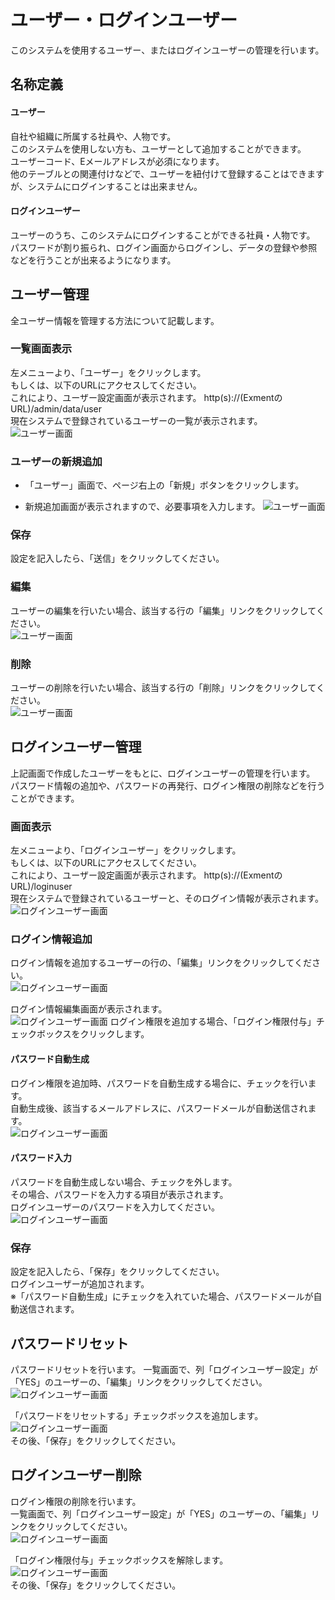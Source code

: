 # ユーザー・ログインユーザー
このシステムを使用するユーザー、またはログインユーザーの管理を行います。

## 名称定義
#### ユーザー
自社や組織に所属する社員や、人物です。  
このシステムを使用しない方も、ユーザーとして追加することができます。  
ユーザーコード、Eメールアドレスが必須になります。  
他のテーブルとの関連付けなどで、ユーザーを紐付けて登録することはできますが、システムにログインすることは出来ません。

#### ログインユーザー
ユーザーのうち、このシステムにログインすることができる社員・人物です。  
パスワードが割り振られ、ログイン画面からログインし、データの登録や参照などを行うことが出来るようになります。  

## ユーザー管理
全ユーザー情報を管理する方法について記載します。  

### 一覧画面表示
左メニューより、「ユーザー」をクリックします。  
もしくは、以下のURLにアクセスしてください。  
これにより、ユーザー設定画面が表示されます。
http(s)://(ExmentのURL)/admin/data/user  
現在システムで登録されているユーザーの一覧が表示されます。
![ユーザー画面](img/user/user_grid1.png)

### ユーザーの新規追加
- 「ユーザー」画面で、ページ右上の「新規」ボタンをクリックします。

- 新規追加画面が表示されますので、必要事項を入力します。
![ユーザー画面](img/user/user_new1.png)

### 保存
設定を記入したら、「送信」をクリックしてください。

### 編集
ユーザーの編集を行いたい場合、該当する行の「編集」リンクをクリックしてください。  
![ユーザー画面](img/user/user_edit.png)

### 削除
ユーザーの削除を行いたい場合、該当する行の「削除」リンクをクリックしてください。  
![ユーザー画面](img/user/user_delete.png)


## ログインユーザー管理
上記画面で作成したユーザーをもとに、ログインユーザーの管理を行います。  
パスワード情報の追加や、パスワードの再発行、ログイン権限の削除などを行うことができます。  

### 画面表示
左メニューより、「ログインユーザー」をクリックします。  
もしくは、以下のURLにアクセスしてください。  
これにより、ユーザー設定画面が表示されます。
http(s)://(ExmentのURL)/loginuser  
現在システムで登録されているユーザーと、そのログイン情報が表示されます。
![ログインユーザー画面](img/user/loginuser_grid1.png)

### ログイン情報追加
ログイン情報を追加するユーザーの行の、「編集」リンクをクリックしてください。  
![ログインユーザー画面](img/user/loginuser_grid2.png)

ログイン情報編集画面が表示されます。  
![ログインユーザー画面](img/user/loginuser_edit1.png)
ログイン権限を追加する場合、「ログイン権限付与」チェックボックスをクリックします。  

#### パスワード自動生成
ログイン権限を追加時、パスワードを自動生成する場合に、チェックを行います。  
自動生成後、該当するメールアドレスに、パスワードメールが自動送信されます。  
![ログインユーザー画面](img/user/loginuser_password.png)

#### パスワード入力
パスワードを自動生成しない場合、チェックを外します。  
その場合、パスワードを入力する項目が表示されます。  
ログインユーザーのパスワードを入力してください。  
![ログインユーザー画面](img/user/loginuser_password2.png)

### 保存
設定を記入したら、「保存」をクリックしてください。  
ログインユーザーが追加されます。  
※「パスワード自動生成」にチェックを入れていた場合、パスワードメールが自動送信されます。  


## パスワードリセット
パスワードリセットを行います。
一覧画面で、列「ログインユーザー設定」が「YES」のユーザーの、「編集」リンクをクリックしてください。  
![ログインユーザー画面](img/user/loginuser_grid3.png)  

「パスワードをリセットする」チェックボックスを追加します。  
![ログインユーザー画面](img/user/loginuser_reset.png)  
その後、「保存」をクリックしてください。  



## ログインユーザー削除
ログイン権限の削除を行います。  
一覧画面で、列「ログインユーザー設定」が「YES」のユーザーの、「編集」リンクをクリックしてください。  
![ログインユーザー画面](img/user/loginuser_grid3.png)  

「ログイン権限付与」チェックボックスを解除します。  
![ログインユーザー画面](img/user/loginuser_remove.png)  
その後、「保存」をクリックしてください。  

